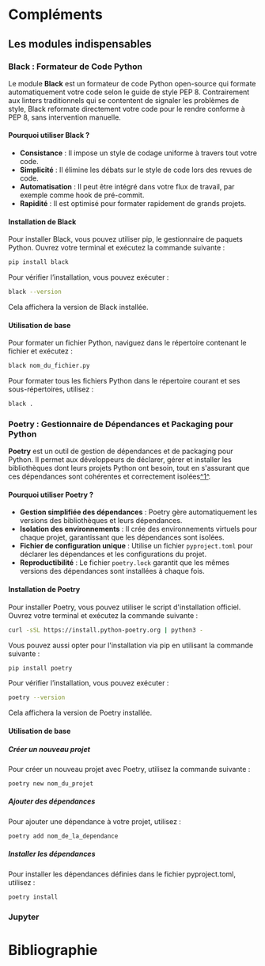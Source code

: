 # Compléments

## Les modules indispensables

### Black : Formateur de Code Python

Le module **Black** est un formateur de code Python open-source qui formate automatiquement votre code selon le guide de style PEP 8. Contrairement aux linters traditionnels qui se contentent de signaler les problèmes de style, Black reformate directement votre code pour le rendre conforme à PEP 8, sans intervention manuelle.

#### Pourquoi utiliser Black ?
- **Consistance** : Il impose un style de codage uniforme à travers tout votre code.
- **Simplicité** : Il élimine les débats sur le style de code lors des revues de code.
- **Automatisation** : Il peut être intégré dans votre flux de travail, par exemple comme hook de pré-commit.
- **Rapidité** : Il est optimisé pour formater rapidement de grands projets.

#### Installation de Black
Pour installer Black, vous pouvez utiliser pip, le gestionnaire de paquets Python. Ouvrez votre terminal et exécutez la commande suivante :
```bash
pip install black
```
Pour vérifier l’installation, vous pouvez exécuter :
```bash
black --version
```
Cela affichera la version de Black installée.

#### Utilisation de base
Pour formater un fichier Python, naviguez dans le répertoire contenant le fichier et exécutez :
```bash
black nom_du_fichier.py
```
Pour formater tous les fichiers Python dans le répertoire courant et ses sous-répertoires, utilisez :
```bash
black .
```
### Poetry : Gestionnaire de Dépendances et Packaging pour Python

**Poetry** est un outil de gestion de dépendances et de packaging pour Python. Il permet aux développeurs de déclarer, gérer et installer les bibliothèques dont leurs projets Python ont besoin, tout en s'assurant que ces dépendances sont cohérentes et correctement isolées[^1^](https://www.hymaia.com/blog/poetry-enfin-loutil-pour-charmer-python).

#### Pourquoi utiliser Poetry ?
- **Gestion simplifiée des dépendances** : Poetry gère automatiquement les versions des bibliothèques et leurs dépendances.
- **Isolation des environnements** : Il crée des environnements virtuels pour chaque projet, garantissant que les dépendances sont isolées.
- **Fichier de configuration unique** : Utilise un fichier `pyproject.toml` pour déclarer les dépendances et les configurations du projet.
- **Reproductibilité** : Le fichier `poetry.lock` garantit que les mêmes versions des dépendances sont installées à chaque fois.

#### Installation de Poetry
Pour installer Poetry, vous pouvez utiliser le script d'installation officiel. Ouvrez votre terminal et exécutez la commande suivante :

```bash
curl -sSL https://install.python-poetry.org | python3 -
````
Vous pouvez aussi opter pour l'installation via pip en utilisant la commande suivante :

```bash
pip install poetry
````

Pour vérifier l’installation, vous pouvez exécuter :

```bash
poetry --version
````

Cela affichera la version de Poetry installée.

#### Utilisation de base

##### Créer un nouveau projet
Pour créer un nouveau projet avec Poetry, utilisez la commande suivante :
```bash
poetry new nom_du_projet
````
##### Ajouter des dépendances
Pour ajouter une dépendance à votre projet, utilisez :
```bash
poetry add nom_de_la_dependance
```
##### Installer les dépendances
Pour installer les dépendances définies dans le fichier pyproject.toml, utilisez :
```bash
poetry install
```
### Jupyter

# Bibliographie

